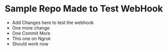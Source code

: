 
# Sample Repo Made to Test WebHook
- Add Changes here to test the webhook
- One more change
- One Commit More
- This one on Ngrok
- Should work now
